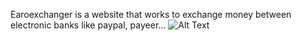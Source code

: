 Earoexchanger is a website that works to exchange money between electronic banks like paypal, payeer...
![Alt Text](https://ibb.co/5TyNhrB)
